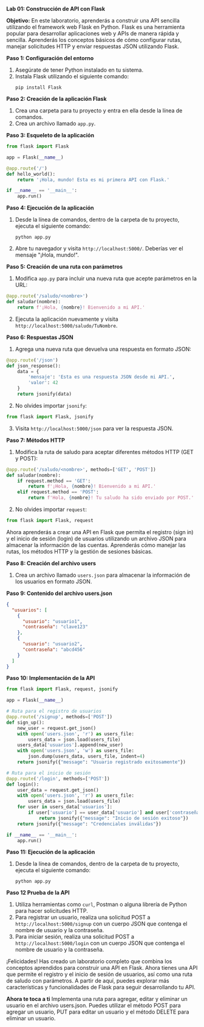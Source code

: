 **Lab 01: Construcción de API con Flask**

**Objetivo:** En este laboratorio, aprenderás a construir una API sencilla utilizando el framework web Flask en Python. Flask es una herramienta popular para desarrollar aplicaciones web y APIs de manera rápida y sencilla. Aprenderás los conceptos básicos de cómo configurar rutas, manejar solicitudes HTTP y enviar respuestas JSON utilizando Flask.

**Paso 1: Configuración del entorno**
1. Asegúrate de tener Python instalado en tu sistema.
2. Instala Flask utilizando el siguiente comando:
   ```
   pip install Flask
   ```

**Paso 2: Creación de la aplicación Flask**
1. Crea una carpeta para tu proyecto y entra en ella desde la línea de comandos.
2. Crea un archivo llamado `app.py`.

**Paso 3: Esqueleto de la aplicación**
```python
from flask import Flask

app = Flask(__name__)

@app.route('/')
def hello_world():
    return '¡Hola, mundo! Esta es mi primera API con Flask.'

if __name__ == '__main__':
    app.run()
```

**Paso 4: Ejecución de la aplicación**
1. Desde la línea de comandos, dentro de la carpeta de tu proyecto, ejecuta el siguiente comando:
   ```
   python app.py
   ```
2. Abre tu navegador y visita `http://localhost:5000/`. Deberías ver el mensaje "¡Hola, mundo!".

**Paso 5: Creación de una ruta con parámetros**
1. Modifica `app.py` para incluir una nueva ruta que acepte parámetros en la URL:
```python
@app.route('/saludo/<nombre>')
def saludar(nombre):
    return f'¡Hola, {nombre}! Bienvenido a mi API.'
```
2. Ejecuta la aplicación nuevamente y visita `http://localhost:5000/saludo/TuNombre`.

**Paso 6: Respuestas JSON**
1. Agrega una nueva ruta que devuelva una respuesta en formato JSON:
```python
@app.route('/json')
def json_response():
    data = {
        'mensaje': 'Esta es una respuesta JSON desde mi API.',
        'valor': 42
    }
    return jsonify(data)
```
2. No olvides importar `jsonify`:
```python
from flask import Flask, jsonify
```
3. Visita `http://localhost:5000/json` para ver la respuesta JSON.

**Paso 7: Métodos HTTP**
1. Modifica la ruta de saludo para aceptar diferentes métodos HTTP (GET y POST):
```python
@app.route('/saludo/<nombre>', methods=['GET', 'POST'])
def saludar(nombre):
    if request.method == 'GET':
        return f'¡Hola, {nombre}! Bienvenido a mi API.'
    elif request.method == 'POST':
        return f'Hola, {nombre}! Tu saludo ha sido enviado por POST.'
```
2. No olvides importar `request`:
```python
from flask import Flask, request
```

 Ahora aprenderás a crear una API en Flask que permita el registro (sign in) y el inicio de sesión (login) de usuarios utilizando un archivo JSON para almacenar la información de las cuentas. Aprenderás cómo manejar las rutas, los métodos HTTP y la gestión de sesiones básicas.

**Paso 8: Creación del archivo users**
1. Crea un archivo llamado `users.json` para almacenar la información de los usuarios en formato JSON.

**Paso 9: Contenido del archivo users.json**
```json
{
  "usuarios": [
    {
      "usuario": "usuario1",
      "contraseña": "clave123"
    },
    {
      "usuario": "usuario2",
      "contraseña": "abcd456"
    }
  ]
}
```

**Paso 10: Implementación de la API**
```python
from flask import Flask, request, jsonify

app = Flask(__name__)

# Ruta para el registro de usuarios
@app.route('/signup', methods=['POST'])
def sign_up():
    new_user = request.get_json()
    with open('users.json', 'r') as users_file:
        users_data = json.load(users_file)
    users_data['usuarios'].append(new_user)
    with open('users.json', 'w') as users_file:
        json.dump(users_data, users_file, indent=4)
    return jsonify({"message": "Usuario registrado exitosamente"})

# Ruta para el inicio de sesión
@app.route('/login', methods=['POST'])
def login():
    user_data = request.get_json()
    with open('users.json', 'r') as users_file:
        users_data = json.load(users_file)
    for user in users_data['usuarios']:
        if user['usuario'] == user_data['usuario'] and user['contraseña'] == user_data['contraseña']:
            return jsonify({"message": "Inicio de sesión exitoso"})
    return jsonify({"message": "Credenciales inválidas"})

if __name__ == '__main__':
    app.run()
```

**Paso 11: Ejecución de la aplicación**
1. Desde la línea de comandos, dentro de la carpeta de tu proyecto, ejecuta el siguiente comando:
   ```
   python app.py
   ```

**Paso 12 Prueba de la API**
1. Utiliza herramientas como `curl`, Postman o alguna librería de Python para hacer solicitudes HTTP.
2. Para registrar un usuario, realiza una solicitud POST a `http://localhost:5000/signup` con un cuerpo JSON que contenga el nombre de usuario y la contraseña.
3. Para iniciar sesión, realiza una solicitud POST a `http://localhost:5000/login` con un cuerpo JSON que contenga el nombre de usuario y la contraseña.

¡Felicidades! Has creado un laboratorio completo que combina los conceptos aprendidos para construir una API en Flask. Ahora tienes una API que permite el registro y el inicio de sesión de usuarios, así como una ruta de saludo con parámetros. A partir de aquí, puedes explorar más características y funcionalidades de Flask para seguir desarrollando tu API.

**Ahora te toca a ti**
Implementa una ruta para agregar, editar y eliminar un usuario en el archivo users.json. Puedes utilizar el método POST para agregar un usuario, PUT para editar un usuario y el método DELETE para eliminar un usuario.